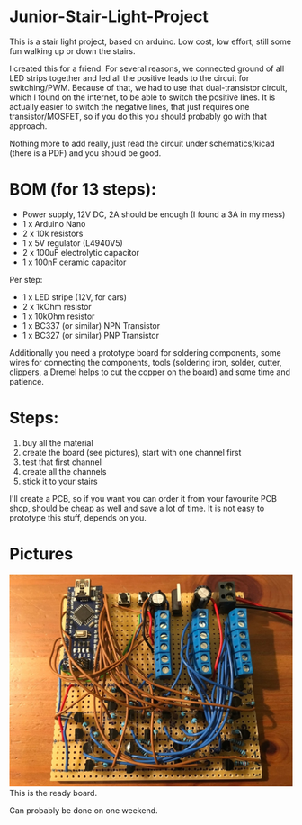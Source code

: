 # Junior-Stair-Light-Project

This is a stair light project, based on arduino. Low cost, low effort, still some fun walking up or down the stairs.

I created this for a friend. For several reasons, we connected ground of all LED strips together and led all the positive leads to the circuit for switching/PWM. Because of that, we had to use that dual-transistor circuit, which I found on the internet, to be able to switch the positive lines.
It is actually easier to switch the negative lines, that just requires one transistor/MOSFET, so if you do this you should probably go with that approach.

Nothing more to add really, just read the circuit under schematics/kicad (there is a PDF) and you should be good.

# BOM (for 13 steps):

- Power supply, 12V DC, 2A should be enough (I found a 3A in my mess)
- 1 x Arduino Nano
- 2 x 10k resistors
- 1 x 5V regulator (L4940V5)
- 2 x 100uF electrolytic capacitor
- 1 x 100nF ceramic capacitor

Per step:
- 1 x LED stripe (12V, for cars)
- 2 x 1kOhm resistor
- 1 x 10kOhm resistor
- 1 x BC337 (or similar) NPN Transistor
- 1 x BC327 (or similar) PNP Transistor

Additionally you need a prototype board for soldering components, some wires for connecting the components, tools (soldering iron, solder, cutter, clippers, a Dremel helps to cut the copper on the board) and some time and patience.

# Steps:
1. buy all the material
2. create the board (see pictures), start with one channel first
3. test that first channel
4. create all the channels
5. stick it to your stairs

I'll create a PCB, so if you want you can order it from your favourite PCB shop, should be cheap as well and save a lot of time. It is not easy to prototype this stuff, depends on you.

# Pictures

![Ready Board](images/IMG_2001.JPG)
This is the ready board.







Can probably be done on one weekend.
